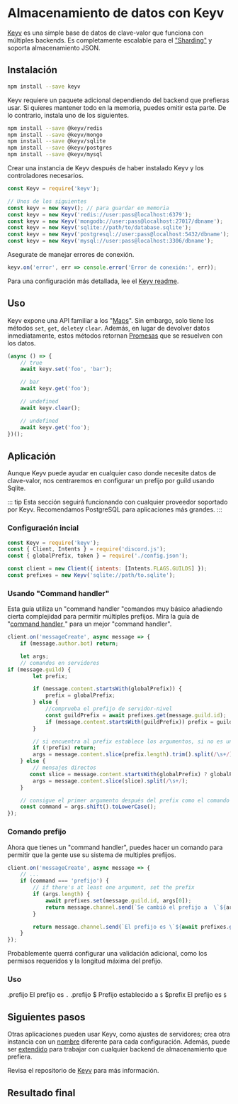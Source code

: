 # Almacenamiento de datos con Keyv

[Keyv](https://github.com/lukechilds/keyv) es una simple base de datos de clave-valor que funciona con múltiples backends. Es completamente escalable para el ["Sharding"](/sharding/) y soporta almacenamiento JSON.

## Instalación

```bash
npm install --save keyv
```

Keyv requiere un paquete adicional dependiendo del backend que prefieras usar. Si quieres mantener todo en la memoria, puedes omitir esta parte. De lo contrario, instala uno de los siguientes.

```bash
npm install --save @keyv/redis
npm install --save @keyv/mongo
npm install --save @keyv/sqlite
npm install --save @keyv/postgres
npm install --save @keyv/mysql
```

Crear una instancia de Keyv después de haber instalado Keyv y los controladores necesarios.<!-- eslint-skip -->
```js
const Keyv = require('keyv');

// Unos de los siguientes
const keyv = new Keyv(); // para guardar en memoria
const keyv = new Keyv('redis://user:pass@localhost:6379');
const keyv = new Keyv('mongodb://user:pass@localhost:27017/dbname');
const keyv = new Keyv('sqlite://path/to/database.sqlite');
const keyv = new Keyv('postgresql://user:pass@localhost:5432/dbname');
const keyv = new Keyv('mysql://user:pass@localhost:3306/dbname');
```

Asegurate de manejar errores de conexión.

```js
keyv.on('error', err => console.error('Error de conexión:', err));
```

Para una configuración más detallada, lee el [Keyv readme](https://github.com/lukechilds/keyv/blob/master/README.md).

## Uso

Keyv expone una API familiar a los "[Maps](https://developer.mozilla.org/en-US/docs/Web/JavaScript/Reference/Global_Objects/Map)". Sin embargo, solo tiene los métodos `set`, `get`, `delete`y `clear`. Además, en lugar de devolver datos inmediatamente, estos métodos retornan [Promesas](/additional-info/async-await.md) que se resuelven con los datos.

<!-- eslint-skip -->

```js
(async () => {
    // true
    await keyv.set('foo', 'bar');

    // bar
    await keyv.get('foo');

    // undefined
    await keyv.clear();

    // undefined
    await keyv.get('foo');
})();
```

## Aplicación

Aunque Keyv puede ayudar en cualquier caso donde necesite datos de clave-valor, nos centraremos en configurar un prefijo por guild usando Sqlite.

::: tip Esta sección seguirá funcionando con cualquier proveedor soportado por Keyv. Recomendamos PostgreSQL para aplicaciones más grandes. :::

### Configuración incial

```js
const Keyv = require('keyv');
const { Client, Intents } = require('discord.js');
const { globalPrefix, token } = require('./config.json');

const client = new Client({ intents: [Intents.FLAGS.GUILDS] });
const prefixes = new Keyv('sqlite://path/to.sqlite');
```

### Usando "Command handler"

Esta guía utiliza un "command handler "comandos muy básico añadiendo cierta complejidad para permitir múltiples prefijos. Mira la guía de "[command handler ](/command-handling/)" para un mejor "command handler".

```js
client.on('messageCreate', async message => {
    if (message.author.bot) return;

    let args;
    // comandos en servidores
if (message.guild) {
        let prefix;

        if (message.content.startsWith(globalPrefix)) {
            prefix = globalPrefix;
        } else {
            //comprueba el prefijo de servidor-nivel
            const guildPrefix = await prefixes.get(message.guild.id);
            if (message.content.startsWith(guildPrefix)) prefix = guildPrefix;
        }

        // si encuentra al prefix establece los argumentos, si no es un comando
        if (!prefix) return;
        args = message.content.slice(prefix.length).trim().split(/\s+/);
    } else {
        // mensajes directos 
       const slice = message.content.startsWith(globalPrefix) ? globalPrefix.length : 0;
        args = message.content.slice(slice).split(/\s+/);
    }

    // consigue el primer argumento después del prefix como el comando
    const command = args.shift().toLowerCase();
});
```

### Comando prefijo

Ahora que tienes un "command handler", puedes hacer un comando para permitir que la gente use su sistema de multiples prefijos.

```js {3-11}
client.on('messageCreate', async message => {
    // ...
    if (command === 'prefijo') {
        // if there's at least one argument, set the prefix
        if (args.length) {
            await prefixes.set(message.guild.id, args[0]);
            return message.channel.send(`Se cambió el prefijo a  \`${args[0]}\``);
        }

        return message.channel.send(`El prefijo es \`${await prefixes.get(message.guild.id) || globalPrefix}\``);
    }
});
```

Probablemente querrá configurar una validación adicional, como los permisos requeridos y la longitud máxima del prefijo.

### Uso

<DiscordMessages>
    <DiscordMessage profile="user">
        .prefijo
    </DiscordMessage>
    <DiscordMessage profile="bot">
        El prefijo es <code class="discord-message-inline-code">.</code>
    </DiscordMessage>
    <DiscordMessage profile="user">
        .prefijo $
    </DiscordMessage>
    <DiscordMessage profile="bot">
        Prefijo establecido a <code class="discord-message-inline-code">$</code>
    </DiscordMessage>
    <DiscordMessage profile="user">
        $prefix
    </DiscordMessage>
    <DiscordMessage profile="bot">
        El prefijo es <code class="discord-message-inline-code">$</code>
    </DiscordMessage>
</DiscordMessages>

## Siguientes pasos

Otras aplicaciones pueden usar Keyv, como ajustes de servidores; crea otra instancia con un [nombre](https://github.com/lukechilds/keyv#namespaces) diferente para cada configuración. Además, puede ser [extendido](https://github.com/lukechilds/keyv#third-party-storage-adapters) para trabajar con cualquier backend de almacenamiento que prefiera.

Revisa el repositorio de [Keyv](https://github.com/lukechilds/keyv) para más información.

## Resultado final

<ResultingCode />
